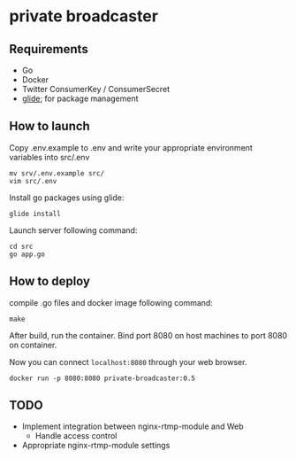 # private broadcaster

## Requirements
* Go
* Docker
* Twitter ConsumerKey / ConsumerSecret
* [glide](https://glide.sh/); for package management

## How to launch
Copy .env.example to .env and write your appropriate
environment variables into src/.env

```
mv srv/.env.example src/
vim src/.env
```

Install go packages using glide:
```
glide install
```

Launch server following command:
```
cd src
go app.go
```

## How to deploy
compile .go files and docker image following command:

```shell
make
```

After build, run the container.
Bind port 8080 on host machines to port 8080 on container.

Now you can connect `localhost:8080` through your web browser.

```
docker run -p 8080:8080 private-broadcaster:0.5
```

## TODO
* Implement integration between nginx-rtmp-module and Web
  * Handle access control
* Appropriate nginx-rtmp-module settings
